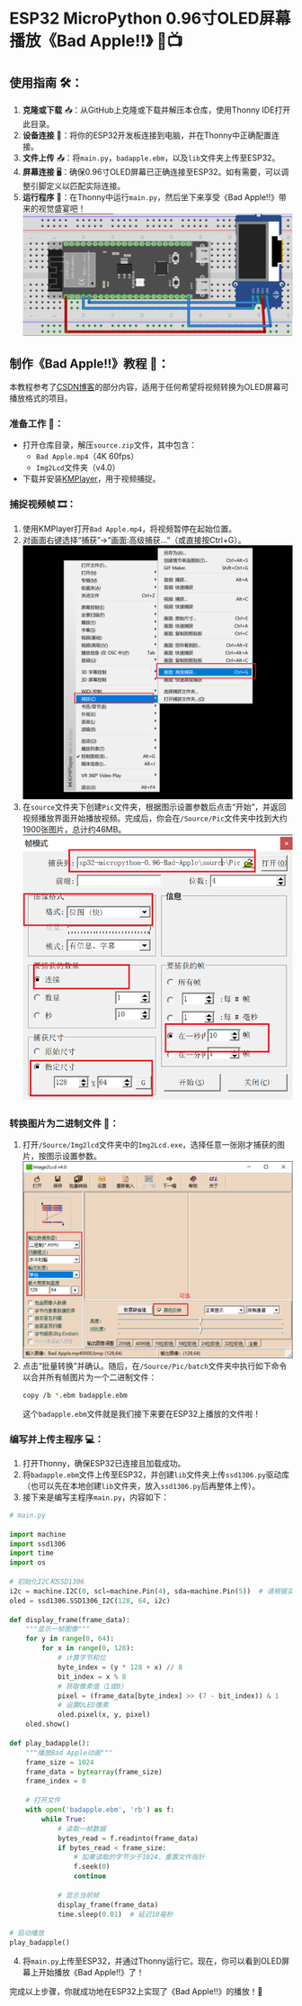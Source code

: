 # ESP32 MicroPython 0.96寸OLED屏幕播放《Bad Apple!!》 🎃📺

## 使用指南 🛠️：

1. **克隆或下载** 📥：从GitHub上克隆或下载并解压本仓库，使用Thonny IDE打开此目录。
2. **设备连接** 🔌：将你的ESP32开发板连接到电脑，并在Thonny中正确配置连接。
3. **文件上传** 📤：将`main.py`，`badapple.ebm`，以及`lib`文件夹上传至ESP32。
4. **屏幕连接** 🖥️：确保0.96寸OLED屏幕已正确连接至ESP32。如有需要，可以调整引脚定义以匹配实际连接。
5. **运行程序** 🚀：在Thonny中运行`main.py`，然后坐下来享受《Bad Apple!!》带来的视觉盛宴吧！
![连接图示例](https://raw.githubusercontent.com/xuzhibao/esp32-Micropython-oled-BadApple/refs/heads/main/Pictures/lianxian.png)
<!-- https://raw.githubusercontent.com/xuzhibao/esp32-Micropython-oled-BadApple/refs/heads/main/Pictures/lianxian.png -->

## 制作《Bad Apple!!》教程 📝：

本教程参考了[CSDN博客](https://blog.csdn.net/m0_47329175/article/details/130682985)的部分内容，适用于任何希望将视频转换为OLED屏幕可播放格式的项目。

### 准备工作 📁：

- 打开仓库目录，解压`source.zip`文件，其中包含：
  - `Bad Apple.mp4`（4K 60fps）
  - `Img2Lcd`文件夹（v4.0）
- 下载并安装[KMPlayer](https://dn.kmplayer.com/Dn/kmp32/2411/KMPlayer_4.2.3.19.exe)，用于视频捕捉。

### 捕捉视频帧 🎞️：

1. 使用KMPlayer打开`Bad Apple.mp4`，将视频暂停在起始位置。
2. 对画面右键选择“捕获”->“画面:高级捕获...”（或直接按Ctrl+G）。
   ![捕获设置](https://raw.githubusercontent.com/xuzhibao/esp32-Micropython-oled-BadApple/refs/heads/main/Pictures/buhuo.png)
   <!--  https://raw.githubusercontent.com/xuzhibao/esp32-Micropython-oled-BadApple/refs/heads/main/Pictures/buhuo.png -->
4. 在`source`文件夹下创建`Pic`文件夹，根据图示设置参数后点击“开始”，并返回视频播放界面开始播放视频。完成后，你会在`/Source/Pic`文件夹中找到大约1900张图片，总计约46MB。
   ![捕获过程](https://raw.githubusercontent.com/xuzhibao/esp32-Micropython-oled-BadApple/refs/heads/main/Pictures/catch.png)
<!--https://raw.githubusercontent.com/xuzhibao/esp32-Micropython-oled-BadApple/refs/heads/main/Pictures/catch.png -->
### 转换图片为二进制文件 🔄：

1. 打开`/Source/Img2lcd`文件夹中的`Img2Lcd.exe`，选择任意一张刚才捕获的图片，按图示设置参数。
   ![图片转换](https://raw.githubusercontent.com/xuzhibao/esp32-Micropython-oled-BadApple/refs/heads/main/Pictures/Image2.png)
   <!--https://raw.githubusercontent.com/xuzhibao/esp32-Micropython-oled-BadApple/refs/heads/main/Pictures/Image2.png -->
3. 点击“批量转换”并确认。随后，在`/Source/Pic/batch`文件夹中执行如下命令以合并所有帧图片为一个二进制文件：
   ```bash
   copy /b *.ebm badapple.ebm
   ```
   这个`badapple.ebm`文件就是我们接下来要在ESP32上播放的文件啦！

### 编写并上传主程序 💻：

1. 打开Thonny，确保ESP32已连接且加载成功。
2. 将`badapple.ebm`文件上传至ESP32，并创建`lib`文件夹上传`ssd1306.py`驱动库（也可以先在本地创建`lib`文件夹，放入`ssd1306.py`后再整体上传）。
3. 接下来是编写主程序`main.py`，内容如下：

```python
# main.py

import machine
import ssd1306
import time
import os

# 初始化I2C和SSD1306
i2c = machine.I2C(0, scl=machine.Pin(4), sda=machine.Pin(5))  # 请根据实际连接调整引脚
oled = ssd1306.SSD1306_I2C(128, 64, i2c)

def display_frame(frame_data):
    """显示一帧图像"""
    for y in range(0, 64):
        for x in range(0, 128):
            # 计算字节和位
            byte_index = (y * 128 + x) // 8
            bit_index = x % 8
            # 获取像素值（1或0）
            pixel = (frame_data[byte_index] >> (7 - bit_index)) & 1
            # 设置OLED像素
            oled.pixel(x, y, pixel)
    oled.show()

def play_badapple():
    """播放Bad Apple动画"""
    frame_size = 1024
    frame_data = bytearray(frame_size)
    frame_index = 0
    
    # 打开文件
    with open('badapple.ebm', 'rb') as f:
        while True:
            # 读取一帧数据
            bytes_read = f.readinto(frame_data)
            if bytes_read < frame_size:
                # 如果读取的字节少于1024，重置文件指针
                f.seek(0)
                continue
            
            # 显示当前帧
            display_frame(frame_data)
            time.sleep(0.01)  # 延迟10毫秒

# 启动播放
play_badapple()
```

4. 将`main.py`上传至ESP32，并通过Thonny运行它。现在，你可以看到OLED屏幕上开始播放《Bad Apple!!》了！

完成以上步骤，你就成功地在ESP32上实现了《Bad Apple!!》的播放！🎉
